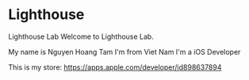 # Lighthouse
Lighthouse Lab
Welcome to Lighthouse Lab.

My name is Nguyen Hoang Tam
I'm from Viet Nam
I'm a iOS Developer

This is my store: https://apps.apple.com/developer/id898637894
